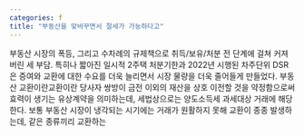 ```yaml
---
categories: f
title: "부동산을 맞바꾸면서 절세가 가능하다고"
---
```

부동산 시장의 폭등, 그리고 수차례의 규제책으로 취득/보유/처분 전 단계에 걸쳐 커져버린 세 부담. 특히나 짧아진 일시적 2주택 처분기한과 2022년 시행된 차주단위 DSR은 증여와 교환에 대한 수요를 더욱 늘리면서 시장 물량을 더욱 줄어들게 만들었다. 부동산 교환이란교환이란 당사자 쌍방이 금전 이외의 재산을 상호 이전할 것을 약정함으로써 효력이 생기는 유상계약을 의미하는데, 세법상으로는 양도소득세 과세대상 거래에 해당한다. 보통 부동산 시장이 냉각되는 시기에는 거래가 원활하지 못해 교환이 종종 발생하는데, 같은 종류끼리 교환하는
